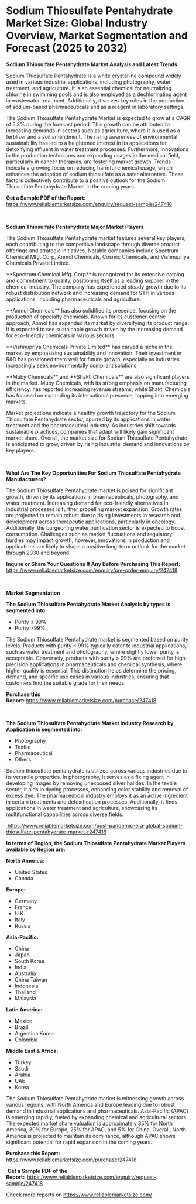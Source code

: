 <p><h1>Sodium Thiosulfate Pentahydrate Market Size: Global Industry Overview, Market Segmentation and Forecast (2025 to 2032)</h1></p><p><strong>Sodium Thiosulfate Pentahydrate Market Analysis and Latest Trends</strong></p>
<p><p>Sodium Thiosulfate Pentahydrate is a white crystalline compound widely used in various industrial applications, including photography, water treatment, and agriculture. It is an essential chemical for neutralizing chlorine in swimming pools and is also employed as a dechlorinating agent in wastewater treatment. Additionally, it serves key roles in the production of sodium-based pharmaceuticals and as a reagent in laboratory settings.</p><p>The Sodium Thiosulfate Pentahydrate Market is expected to grow at a CAGR of 5.3% during the forecast period. This growth can be attributed to increasing demands in sectors such as agriculture, where it is used as a fertilizer and a soil amendment. The rising awareness of environmental sustainability has led to a heightened interest in its applications for detoxifying effluent in water treatment processes. Furthermore, innovations in the production techniques and expanding usages in the medical field, particularly in cancer therapies, are fostering market growth. Trends indicate a growing focus on reducing harmful chemical usage, which enhances the adoption of sodium thiosulfate as a safer alternative. These factors collectively contribute to a positive outlook for the Sodium Thiosulfate Pentahydrate Market in the coming years.</p></p>
<p><strong>Get a Sample PDF of the Report:&nbsp;</strong> <a href="https://www.reliablemarketsize.com/enquiry/request-sample/247418?utm_campaign=2230&utm_medium=2&utm_source=Github&utm_content=ia&utm_term=01022025&utm_id=sodium-thiosulfate-pentahydrate">https://www.reliablemarketsize.com/enquiry/request-sample/247418</a></p>
<p>&nbsp;</p>
<p><strong>Sodium Thiosulfate Pentahydrate Major Market Players</strong></p>
<p><p>The Sodium Thiosulfate Pentahydrate market features several key players, each contributing to the competitive landscape through diverse product offerings and strategic initiatives. Notable companies include Spectrum Chemical Mfg. Corp, Anmol Chemicals, Cosmic Chemicals, and Vishnupriya Chemicals Private Limited. </p><p>**Spectrum Chemical Mfg. Corp** is recognized for its extensive catalog and commitment to quality, positioning itself as a leading supplier in the chemical industry. The company has experienced steady growth due to its robust distribution network and increasing demand for STH in various applications, including pharmaceuticals and agriculture.</p><p>**Anmol Chemicals** has also solidified its presence, focusing on the production of specialty chemicals. Known for its customer-centric approach, Anmol has expanded its market by diversifying its product range. It is expected to see sustainable growth driven by the increasing demand for eco-friendly chemicals in various sectors.</p><p>**Vishnupriya Chemicals Private Limited** has carved a niche in the market by emphasizing sustainability and innovation. Their investment in R&D has positioned them well for future growth, especially as industries increasingly seek environmentally compliant solutions.</p><p>**Muby Chemicals** and **Shakti Chemicals** are also significant players in the market. Muby Chemicals, with its strong emphasis on manufacturing efficiency, has reported increasing revenue streams, while Shakti Chemicals has focused on expanding its international presence, tapping into emerging markets.</p><p>Market projections indicate a healthy growth trajectory for the Sodium Thiosulfate Pentahydrate sector, spurred by its applications in water treatment and the pharmaceutical industry. As industries shift towards sustainable practices, companies that adapt will likely gain significant market share. Overall, the market size for Sodium Thiosulfate Pentahydrate is anticipated to grow, driven by rising industrial demand and innovations by key players.</p></p>
<p>&nbsp;</p>
<p><strong>What Are The Key Opportunities For Sodium Thiosulfate Pentahydrate Manufacturers?</strong></p>
<p><p>The Sodium Thiosulfate Pentahydrate market is poised for significant growth, driven by its applications in pharmaceuticals, photography, and water treatment. Increasing demand for eco-friendly alternatives in industrial processes is further propelling market expansion. Growth rates are projected to remain robust due to rising investments in research and development across therapeutic applications, particularly in oncology. Additionally, the burgeoning water purification sector is expected to boost consumption. Challenges such as market fluctuations and regulatory hurdles may impact growth; however, innovations in production and applications are likely to shape a positive long-term outlook for the market through 2030 and beyond.</p></p>
<p><strong>Inquire or Share Your Questions If Any Before Purchasing This Report:</strong> <a href="https://www.reliablemarketsize.com/enquiry/pre-order-enquiry/247418?utm_campaign=2230&utm_medium=2&utm_source=Github&utm_content=ia&utm_term=01022025&utm_id=sodium-thiosulfate-pentahydrate">https://www.reliablemarketsize.com/enquiry/pre-order-enquiry/247418</a></p>
<p>&nbsp;</p>
<p><strong>Market Segmentation</strong></p>
<p><strong>The Sodium Thiosulfate Pentahydrate Market Analysis by types is segmented into:</strong></p>
<p><ul><li>Purity ≤ 99%</li><li>Purity >99%</li></ul></p>
<p><p>The Sodium Thiosulfate Pentahydrate market is segmented based on purity levels. Products with purity ≤ 99% typically cater to industrial applications, such as water treatment and photography, where slightly lower purity is acceptable. Conversely, products with purity > 99% are preferred for high-precision applications in pharmaceuticals and chemical synthesis, where higher quality is essential. This distinction helps determine the pricing, demand, and specific use cases in various industries, ensuring that customers find the suitable grade for their needs.</p></p>
<p><strong>Purchase this Report:&nbsp;</strong><a href="https://www.reliablemarketsize.com/purchase/247418?utm_campaign=2230&utm_medium=2&utm_source=Github&utm_content=ia&utm_term=01022025&utm_id=sodium-thiosulfate-pentahydrate">https://www.reliablemarketsize.com/purchase/247418</a></p>
<p>&nbsp;</p>
<p><strong>The Sodium Thiosulfate Pentahydrate Market Industry Research by Application is segmented into:</strong></p>
<p><ul><li>Photography</li><li>Textile</li><li>Pharmaceutical</li><li>Others</li></ul></p>
<p><p>Sodium thiosulfate pentahydrate is utilized across various industries due to its versatile properties. In photography, it serves as a fixing agent in developing images by removing unexposed silver halides. In the textile sector, it aids in dyeing processes, enhancing color stability and removal of excess dye. The pharmaceutical industry employs it as an active ingredient in certain treatments and detoxification processes. Additionally, it finds applications in water treatment and agriculture, showcasing its multifunctional capabilities across diverse fields.</p></p>
<p><a href="https://www.reliablemarketsize.com/post-pandemic-era-global-sodium-thiosulfate-pentahydrate-market-r247418?utm_campaign=2230&utm_medium=2&utm_source=Github&utm_content=ia&utm_term=01022025&utm_id=sodium-thiosulfate-pentahydrate">&nbsp;https://www.reliablemarketsize.com/post-pandemic-era-global-sodium-thiosulfate-pentahydrate-market-r247418</a></p>
<p><strong>In terms of Region, the Sodium Thiosulfate Pentahydrate Market Players available by Region are:</strong></p>
<p>
    <p> <strong> North America: </strong>
        <ul>
            <li>United States</li>
            <li>Canada</li>
        </ul>
        </p> 
    <p> <strong> Europe: </strong>
        <ul>
            <li>Germany</li>
            <li>France</li>
            <li>U.K.</li>
            <li>Italy</li>
            <li>Russia</li>
        </ul>
        </p> 
    <p> <strong> Asia-Pacific: </strong>
        <ul>
            <li>China</li>
            <li>Japan</li>
            <li>South Korea</li>
            <li>India</li>
            <li>Australia</li>
            <li>China Taiwan</li>
            <li>Indonesia</li>
            <li>Thailand</li>
            <li>Malaysia</li>
        </ul>
        </p> 
    <p> <strong> Latin America: </strong>
        <ul>
            <li>Mexico</li>
            <li>Brazil</li>
            <li>Argentina Korea</li>
            <li>Colombia</li>
        </ul>
        </p> 
    <p> <strong> Middle East & Africa: </strong>
        <ul>
            <li>Turkey</li>
            <li>Saudi</li>
            <li>Arabia</li>
            <li>UAE</li>
            <li>Korea</li>
        </ul>
    </p>
    </p>
<p><p>The Sodium Thiosulfate Pentahydrate market is witnessing growth across various regions, with North America and Europe leading due to robust demand in industrial applications and pharmaceuticals. Asia-Pacific (APAC) is emerging rapidly, fueled by expanding chemical and agricultural sectors. The expected market share valuation is approximately 35% for North America, 30% for Europe, 25% for APAC, and 5% for China. Overall, North America is projected to maintain its dominance, although APAC shows significant potential for rapid expansion in the coming years.</p></p>
<p><strong>Purchase this Report: </strong><a href="https://www.reliablemarketsize.com/purchase/247418?utm_campaign=2230&utm_medium=2&utm_source=Github&utm_content=ia&utm_term=01022025&utm_id=sodium-thiosulfate-pentahydrate">https://www.reliablemarketsize.com/purchase/247418</a></p>
<p>&nbsp;<strong>Get a Sample PDF of the Report:&nbsp;&nbsp;</strong><a href="https://www.reliablemarketsize.com/enquiry/request-sample/247418?utm_campaign=2230&utm_medium=2&utm_source=Github&utm_content=ia&utm_term=01022025&utm_id=sodium-thiosulfate-pentahydrate">https://www.reliablemarketsize.com/enquiry/request-sample/247418</a></p>
<p><strong></strong></p>
<p>Check more reports on <a href="https://www.reliablemarketsize.com/?utm_campaign=2230&utm_medium=2&utm_source=Github&utm_content=ia&utm_term=01022025&utm_id=sodium-thiosulfate-pentahydrate">https://www.reliablemarketsize.com/</a></p>